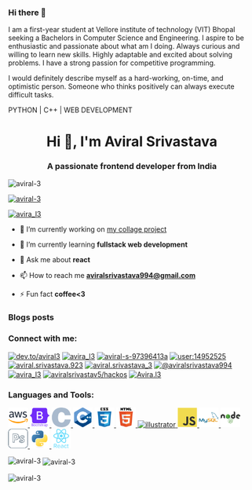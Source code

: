 ### Hi there 👋

<!--
**Aviral-3/Aviral-3** is a ✨ _special_ ✨ repository because its `README.md` (this file) appears on your GitHub profile.

Here are some ideas to get you started:

- 🔭 I’m currently working on my website 
- 🌱 I’m currently in a learning phase


- 💬 Ask me about ...
- 📫 How to reach me: ...
- 😄 Pronouns: he/him
- ⚡ Fun fact: ...
-->  I am a first-year student at Vellore institute of technology (VIT) Bhopal seeking a Bachelors in Computer Science and Engineering. I aspire to be enthusiastic and passionate about what am I doing. Always curious and willing to learn new skills. Highly adaptable and excited about solving problems. I have a strong passion for competitive programming.

I would definitely describe myself as a hard-working, on-time, and optimistic person. Someone who thinks positively can always execute difficult tasks.

   PYTHON | C++ | WEB DEVELOPMENT 
<h1 align="center">Hi 👋, I'm Aviral Srivastava</h1>
<h3 align="center">A passionate frontend developer from India</h3>

<p align="left"> <img src="https://komarev.com/ghpvc/?username=aviral-3&label=Profile%20views&color=0e75b6&style=flat" alt="aviral-3" /> </p>

<p align="left"> <a href="https://github.com/ryo-ma/github-profile-trophy"><img src="https://github-profile-trophy.vercel.app/?username=aviral-3" alt="aviral-3" /></a> </p>

<p align="left"> <a href="https://twitter.com/avira_l3" target="blank"><img src="https://img.shields.io/twitter/follow/avira_l3?logo=twitter&style=for-the-badge" alt="avira_l3" /></a> </p>

- 🔭 I’m currently working on [my collage project](https://github.com/Aviral-3/Cpp-project)

- 🌱 I’m currently learning **fullstack web development**

- 💬 Ask me about **react**

- 📫 How to reach me **aviralsrivastava994@gmail.com**

- ⚡ Fun fact **coffee<3**

### Blogs posts
<!-- BLOG-POST-LIST:START -->
<!-- BLOG-POST-LIST:END -->

<h3 align="left">Connect with me:</h3>
<p align="left">
<a href="https://dev.to/dev.to/aviral3" target="blank"><img align="center" src="https://cdn.jsdelivr.net/npm/simple-icons@3.0.1/icons/dev-dot-to.svg" alt="dev.to/aviral3" height="30" width="40" /></a>
<a href="https://twitter.com/avira_l3" target="blank"><img align="center" src="https://raw.githubusercontent.com/rahuldkjain/github-profile-readme-generator/neutral-icons/src/images/icons/Social/twitter.svg" alt="avira_l3" height="30" width="40" /></a>
<a href="https://linkedin.com/in/aviral-s-97396413a" target="blank"><img align="center" src="https://raw.githubusercontent.com/rahuldkjain/github-profile-readme-generator/neutral-icons/src/images/icons/Social/linked-in-alt.svg" alt="aviral-s-97396413a" height="30" width="40" /></a>
<a href="https://stackoverflow.com/users/user:14952525" target="blank"><img align="center" src="https://raw.githubusercontent.com/rahuldkjain/github-profile-readme-generator/neutral-icons/src/images/icons/Social/stack-overflow.svg" alt="user:14952525" height="30" width="40" /></a>
<a href="https://fb.com/aviral.srivastava.923" target="blank"><img align="center" src="https://raw.githubusercontent.com/rahuldkjain/github-profile-readme-generator/neutral-icons/src/images/icons/Social/facebook.svg" alt="aviral.srivastava.923" height="30" width="40" /></a>
<a href="https://instagram.com/aviral.srivastava_3" target="blank"><img align="center" src="https://raw.githubusercontent.com/rahuldkjain/github-profile-readme-generator/neutral-icons/src/images/icons/Social/instagram.svg" alt="aviral.srivastava_3" height="30" width="40" /></a>
<a href="https://medium.com/@aviralsrivastava994" target="blank"><img align="center" src="https://raw.githubusercontent.com/rahuldkjain/github-profile-readme-generator/neutral-icons/src/images/icons/Social/medium.svg" alt="@aviralsrivastava994" height="30" width="40" /></a>
<a href="https://www.codechef.com/users/avira_l3" target="blank"><img align="center" src="https://cdn.jsdelivr.net/npm/simple-icons@3.1.0/icons/codechef.svg" alt="avira_l3" height="30" width="40" /></a>
<a href="https://www.hackerrank.com/aviralsrivastav5/hackos" target="blank"><img align="center" src="https://raw.githubusercontent.com/rahuldkjain/github-profile-readme-generator/neutral-icons/src/images/icons/Social/hackerrank.svg" alt="aviralsrivastav5/hackos" height="30" width="40" /></a>
<a href="https://discord.gg/Avira.l3" target="blank"><img align="center" src="https://raw.githubusercontent.com/rahuldkjain/github-profile-readme-generator/neutral-icons/src/images/icons/Social/discord.svg" alt="Avira.l3" height="30" width="40" /></a>
</p>

<h3 align="left">Languages and Tools:</h3>
<p align="left"> <a href="https://aws.amazon.com" target="_blank"> <img src="https://raw.githubusercontent.com/devicons/devicon/master/icons/amazonwebservices/amazonwebservices-original-wordmark.svg" alt="aws" width="40" height="40"/> </a> <a href="https://getbootstrap.com" target="_blank"> <img src="https://raw.githubusercontent.com/devicons/devicon/master/icons/bootstrap/bootstrap-plain-wordmark.svg" alt="bootstrap" width="40" height="40"/> </a> <a href="https://www.cprogramming.com/" target="_blank"> <img src="https://raw.githubusercontent.com/devicons/devicon/master/icons/c/c-original.svg" alt="c" width="40" height="40"/> </a> <a href="https://www.w3schools.com/cpp/" target="_blank"> <img src="https://raw.githubusercontent.com/devicons/devicon/master/icons/cplusplus/cplusplus-original.svg" alt="cplusplus" width="40" height="40"/> </a> <a href="https://www.w3schools.com/css/" target="_blank"> <img src="https://raw.githubusercontent.com/devicons/devicon/master/icons/css3/css3-original-wordmark.svg" alt="css3" width="40" height="40"/> </a> <a href="https://www.w3.org/html/" target="_blank"> <img src="https://raw.githubusercontent.com/devicons/devicon/master/icons/html5/html5-original-wordmark.svg" alt="html5" width="40" height="40"/> </a> <a href="https://www.adobe.com/in/products/illustrator.html" target="_blank"> <img src="https://www.vectorlogo.zone/logos/adobe_illustrator/adobe_illustrator-icon.svg" alt="illustrator" width="40" height="40"/> </a> <a href="https://developer.mozilla.org/en-US/docs/Web/JavaScript" target="_blank"> <img src="https://raw.githubusercontent.com/devicons/devicon/master/icons/javascript/javascript-original.svg" alt="javascript" width="40" height="40"/> </a> <a href="https://www.mysql.com/" target="_blank"> <img src="https://raw.githubusercontent.com/devicons/devicon/master/icons/mysql/mysql-original-wordmark.svg" alt="mysql" width="40" height="40"/> </a> <a href="https://nodejs.org" target="_blank"> <img src="https://raw.githubusercontent.com/devicons/devicon/master/icons/nodejs/nodejs-original-wordmark.svg" alt="nodejs" width="40" height="40"/> </a> <a href="https://www.photoshop.com/en" target="_blank"> <img src="https://raw.githubusercontent.com/devicons/devicon/master/icons/photoshop/photoshop-line.svg" alt="photoshop" width="40" height="40"/> </a> <a href="https://www.python.org" target="_blank"> <img src="https://raw.githubusercontent.com/devicons/devicon/master/icons/python/python-original.svg" alt="python" width="40" height="40"/> </a> <a href="https://reactjs.org/" target="_blank"> <img src="https://raw.githubusercontent.com/devicons/devicon/master/icons/react/react-original-wordmark.svg" alt="react" width="40" height="40"/> </a> </p>

<p><img align="left" src="https://github-readme-stats.vercel.app/api/top-langs?username=aviral-3&show_icons=true&locale=en&layout=compact" alt="aviral-3" /></p>

<p>&nbsp;<img align="center" src="https://github-readme-stats.vercel.app/api?username=aviral-3&show_icons=true&locale=en" alt="aviral-3" /></p>

<p><img align="center" src="https://github-readme-streak-stats.herokuapp.com/?user=aviral-3&" alt="aviral-3" /></p>
